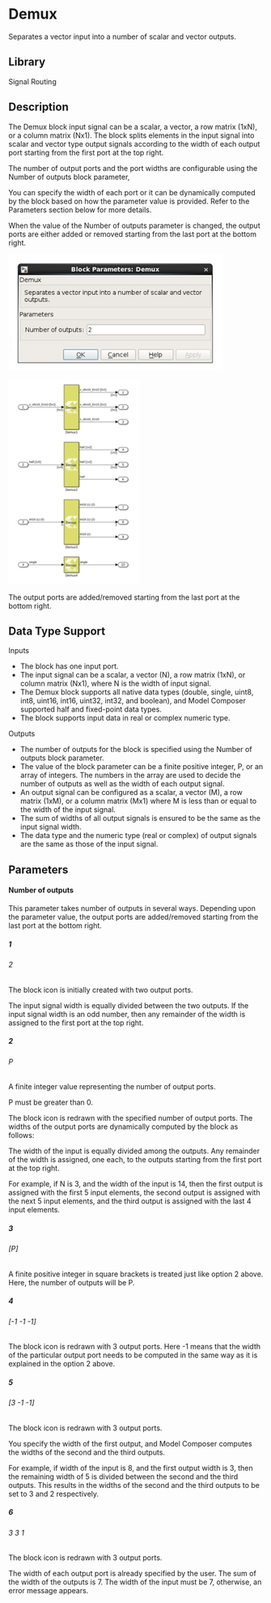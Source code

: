 # Demux

Separates a vector input into a number of scalar and vector outputs.



## Library

Signal Routing

## Description

The Demux block input signal can be a scalar, a vector, a row matrix
(1xN), or a column matrix (Nx1). The block splits elements in the input
signal into scalar and vector type output signals according to the width
of each output port starting from the first port at the top right.

The number of output ports and the port widths are configurable using
the Number of outputs block parameter,

You can specify the width of each port or it can be dynamically computed
by the block based on how the parameter value is provided. Refer to the
Parameters section below for more details.

When the value of the Number of outputs parameter is changed, the output
ports are either added or removed starting from the last port at the
bottom right.


![](./Images/ezt1554848296729.png)


![](./Images/thn1555289591954.png)

The output ports are added/removed starting from the last port at the
bottom right.

## Data Type Support

Inputs  
- The block has one input port.
- The input signal can be a scalar, a vector (N), a row matrix (1xN), or
  column matrix (Nx1), where N is the width of input signal.
- The Demux block supports all native data types (double, single, uint8,
  int8, uint16, int16, uint32, int32, and boolean), and Model Composer
  supported half and fixed-point data types.
- The block supports input data in real or complex numeric type.


Outputs  
- The number of outputs for the block is specified using the Number of
  outputs block parameter.
- The value of the block parameter can be a finite positive integer, P,
  or an array of integers. The numbers in the array are used to decide
  the number of outputs as well as the width of each output signal.
- An output signal can be configured as a scalar, a vector (M), a row
  matrix (1xM), or a column matrix (Mx1) where M is less than or equal
  to the width of the input signal.
- The sum of widths of all output signals is ensured to be the same as
  the input signal width.
- The data type and the numeric type (real or complex) of output signals
  are the same as those of the input signal.

## Parameters

#### Number of outputs  
This parameter takes number of outputs in several ways. Depending upon
the parameter value, the output ports are added/removed starting from
the last port at the bottom right.

##### 1
###### 2
The block icon is initially created with two output ports.

The input signal width is equally divided between the two outputs. If the input signal width is an odd number, then any remainder of the width is assigned to the first port at the top right.


##### 2
###### P
A finite integer value representing the number of output ports.

P must be greater than 0.

The block icon is redrawn with the specified number of output ports. The widths of the output ports are dynamically computed by the block as follows:

The width of the input is equally divided among the outputs. Any remainder of the width is assigned, one each, to the outputs starting from the first port at the top right.

For example, if N is 3, and the width of the input is 14, then the first output is assigned with the first 5 input elements, the second output is assigned with the next 5 input elements, and the third output is assigned with the last 4 input elements.

##### 3
###### [P]
A finite positive integer in square brackets is treated just like option 2 above. Here, the number of outputs will be P.

##### 4
###### [-1 -1 -1]
The block icon is redrawn with 3 output ports. Here -1 means that the width of the particular output port needs to be computed in the same way as it is explained in the option 2 above.

##### 5
###### [3 -1 -1]
The block icon is redrawn with 3 output ports.

You specify the width of the first output, and Model Composer computes the widths of the second and the third outputs.

For example, if width of the input is 8, and the first output width is 3, then the remaining width of 5 is divided between the second and the third outputs. This results in the widths of the second and the third outputs to be set to 3 and 2 respectively.

##### 6
###### 3 3 1
The block icon is redrawn with 3 output ports.

The width of each output port is already specified by the user. The sum of the width of the outputs is 7. The width of the input must be 7, otherwise, an error message appears.
